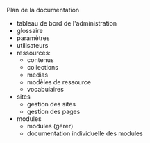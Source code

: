 Plan de la documentation

- tableau de bord de l'administration
- glossaire
- paramètres
- utilisateurs
- ressources:
  - contenus
  - collections
  - medias
  - modèles de ressource
  - vocabulaires
- sites 
  - gestion des sites 
  - gestion des pages
- modules
  - modules (gérer)
  - documentation individuelle des modules
